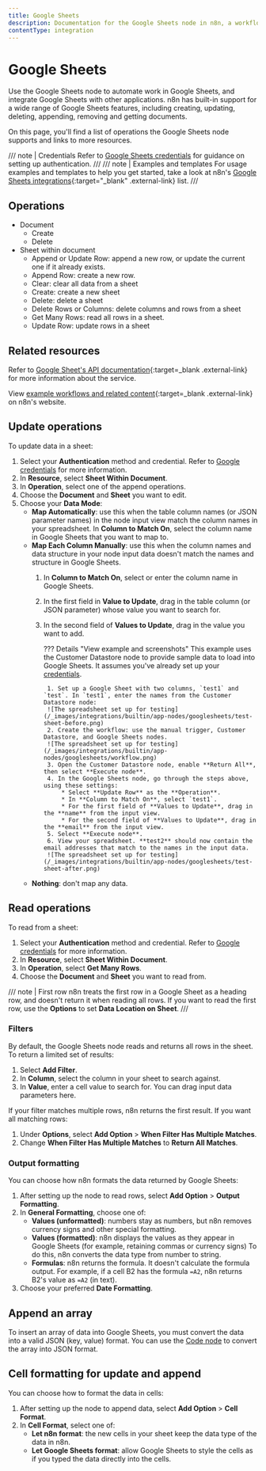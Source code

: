 ```yaml
---
title: Google Sheets
description: Documentation for the Google Sheets node in n8n, a workflow automation platform. Includes details of operations and configuration, and links to examples and credentials information.
contentType: integration
---
```


# Google Sheets

Use the Google Sheets node to automate work in Google Sheets, and integrate Google Sheets with other applications. n8n has built-in support for a wide range of Google Sheets features, including creating, updating, deleting, appending, removing and getting documents. 

On this page, you'll find a list of operations the Google Sheets node supports and links to more resources.

/// note | Credentials
Refer to [Google Sheets credentials](/integrations/builtin/credentials/google/) for guidance on setting up authentication. 
///
/// note | Examples and templates
For usage examples and templates to help you get started, take a look at n8n's [Google Sheets integrations](https://n8n.io/integrations/google-sheets/){:target="_blank" .external-link} list.
///

## Operations

* Document
    * Create
	* Delete
* Sheet within document
	* Append or Update Row: append a new row, or update the current one if it already exists.
	* Append Row: create a new row.
	* Clear: clear all data from a sheet
	* Create: create a new sheet
	* Delete: delete a sheet
	* Delete Rows or Columns: delete columns and rows from a sheet
	* Get Many Rows: read all rows in a sheet.
	* Update Row: update rows in a sheet

## Related resources

Refer to [Google Sheet's API documentation](https://developers.google.com/sheets/api){:target=_blank .external-link} for more information about the service.

View [example workflows and related content](https://n8n.io/integrations/google-sheets/){:target=_blank .external-link} on n8n's website.

## Update operations

To update data in a sheet:

1. Select your **Authentication** method and credential. Refer to [Google credentials](/integrations/builtin/credentials/google/) for more information.
2. In **Resource**, select **Sheet Within Document**.
3. In **Operation**, select one of the append operations.
4. Choose the **Document** and **Sheet** you want to edit.
5. Choose your **Data Mode**:
	* **Map Automatically**: use this when the table column names (or JSON parameter names) in the node input view match the column names in your spreadsheet. In **Column to Match On**, select the column name in Google Sheets that you want to map to.
	* **Map Each Column Manually**: use this when the column names and data structure in your node input data doesn't match the names and structure in Google Sheets. 
		1. In **Column to Match On**, select or enter the column name in Google Sheets. 
		2. In the first field in **Value to Update**, drag in the table column (or JSON parameter) whose value you want to search for.
		3. In the second field of **Values to Update**, drag in the value you want to add. 

			??? Details "View example and screenshots"
				This example uses the Customer Datastore node to provide sample data to load into Google Sheets. It assumes you've already set up your [credentials](/integrations/builtin/credentials/google/).

				1. Set up a Google Sheet with two columns, `test1` and `test`. In `test1`, enter the names from the Customer Datastore node:  
				![The spreadsheet set up for testing](/_images/integrations/builtin/app-nodes/googlesheets/test-sheet-before.png)  
				2. Create the workflow: use the manual trigger, Customer Datastore, and Google Sheets nodes.  
				![The spreadsheet set up for testing](/_images/integrations/builtin/app-nodes/googlesheets/workflow.png)  
				3. Open the Customer Datastore node, enable **Return All**, then select **Execute node**.
				4. In the Google Sheets node, go through the steps above, using these settings:
					* Select **Update Row** as the **Operation**.
					* In **Column to Match On**, select `test1`.
					* For the first field of **Values to Update**, drag in the **name** from the input view.
					* For the second field of **Values to Update**, drag in the **email** from the input view.
				5. Select **Execute node**.
				6. View your spreadsheet. **test2** should now contain the email addresses that match to the names in the input data.  
				![The spreadsheet set up for testing](/_images/integrations/builtin/app-nodes/googlesheets/test-sheet-after.png)  

	* **Nothing**: don't map any data.


## Read operations

To read from a sheet:

1. Select your **Authentication** method and credential. Refer to [Google credentials](/integrations/builtin/credentials/google/) for more information.
2. In **Resource**, select **Sheet Within Document**.
3. In **Operation**, select **Get Many Rows**.
4. Choose the **Document** and **Sheet** you want to read from.

/// note | First row
n8n treats the first row in a Google Sheet as a heading row, and doesn't return it when reading all rows. If you want to read the first row, use the **Options** to set **Data Location on Sheet**.
///
### Filters

By default, the Google Sheets node reads and returns all rows in the sheet. To return a limited set of results:

1. Select **Add Filter**.
2. In **Column**, select the column in your sheet to search against.
3. In **Value**, enter a cell value to search for. You can drag input data parameters here.

If your filter matches multiple rows, n8n returns the first result. If you want all matching rows:

1. Under **Options**, select **Add Option** > **When Filter Has Multiple Matches**.
2. Change **When Filter Has Multiple Matches** to **Return All Matches**.

### Output formatting

You can choose how n8n formats the data returned by Google Sheets:

1. After setting up the node to read rows, select **Add Option** > **Output Formatting**.
2. In **General Formatting**, choose one of:
	* **Values (unformatted)**: numbers stay as numbers, but n8n removes currency signs and other special formatting.
	* **Values (formatted)**: n8n displays the values as they appear in Google Sheets (for example, retaining commas or currency signs) To do this, n8n converts the data type from number to string.
	* **Formulas**: n8n returns the formula. It doesn't calculate the formula output. For example, if a cell B2 has the formula `=A2`, n8n returns B2's value as `=A2` (in text).
3. Choose your preferred **Date Formatting**.

## Append an array

To insert an array of data into Google Sheets, you must convert the data into a valid JSON (key, value) format. You can use the [Code node](/integrations/builtin/core-nodes/n8n-nodes-base.code/) to convert the array into JSON format.

## Cell formatting for update and append

You can choose how to format the data in cells:

1. After setting up the node to append data, select **Add Option** > **Cell Format**.
2. In **Cell Format**, select one of:
	* **Let n8n format**: the new cells in your sheet keep the data type of the data in n8n.
	* **Let Google Sheets format**: allow Google Sheets to style the cells as if you typed the data directly into the cells.



